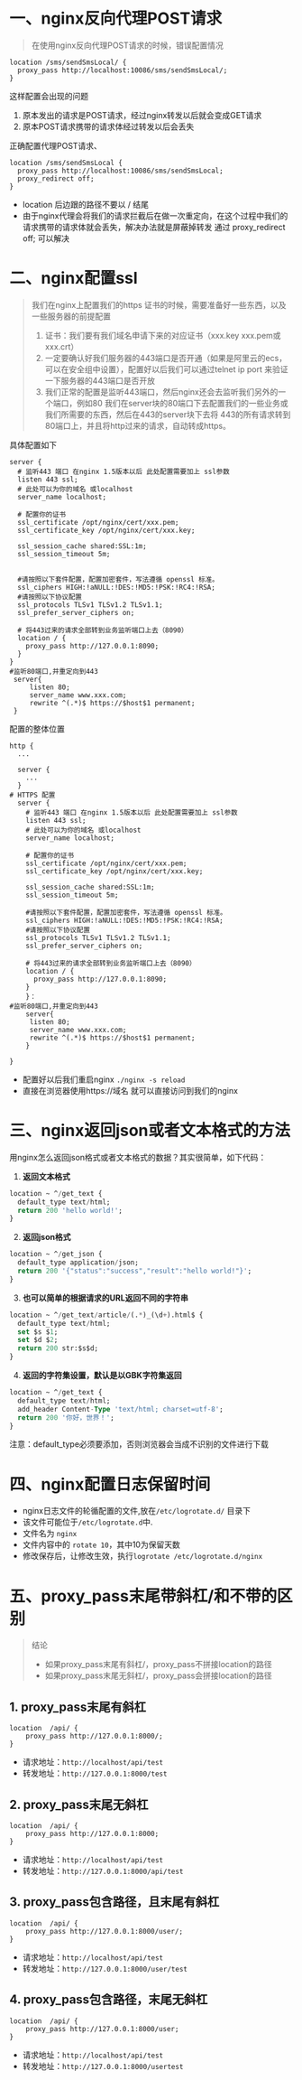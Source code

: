 # 一、nginx反向代理POST请求
> 在使用nginx反向代理POST请求的时候，错误配置情况

```nginx
location /sms/sendSmsLocal/ {
  proxy_pass http://localhost:10086/sms/sendSmsLocal/;
}
```
这样配置会出现的问题

1. 原本发出的请求是POST请求，经过nginx转发以后就会变成GET请求
2. 原本POST请求携带的请求体经过转发以后会丢失

正确配置代理POST请求、
```nginx
location /sms/sendSmsLocal {
  proxy_pass http://localhost:10086/sms/sendSmsLocal;
  proxy_redirect off;
}
```

- location 后边跟的路径不要以 / 结尾
- 由于nginx代理会将我们的请求拦截后在做一次重定向，在这个过程中我们的请求携带的请求体就会丢失，解决办法就是屏蔽掉转发 通过 proxy_redirect off; 可以解决
# 二、nginx配置ssl
> 我们在nginx上配置我们的https 证书的时候，需要准备好一些东西，以及一些服务器的前提配置
> 1. 证书：我们要有我们域名申请下来的对应证书（xxx.key xxx.pem或 xxx.crt）
> 2. 一定要确认好我们服务器的443端口是否开通（如果是阿里云的ecs，可以在安全组中设置），配置好以后我们可以通过telnet ip port 来验证一下服务器的443端口是否开放
> 3.  我们正常的配置是监听443端口，然后nginx还会去监听我们另外的一个端口，例如80 我们在server块的80端口下去配置我们的一些业务或我们所需要的东西，然后在443的server块下去将 443的所有请求转到80端口上，并且将http过来的请求，自动转成https。

具体配置如下
```nginx
server {
  # 监听443 端口 在nginx 1.5版本以后 此处配置需要加上 ssl参数
  listen 443 ssl;
  # 此处可以为你的域名 或localhost
  server_name localhost;

  # 配置你的证书
  ssl_certificate /opt/nginx/cert/xxx.pem;
  ssl_certificate_key /opt/nginx/cert/xxx.key;

  ssl_session_cache shared:SSL:1m;
  ssl_session_timeout 5m;
  
	
  #请按照以下套件配置，配置加密套件，写法遵循 openssl 标准。
  ssl_ciphers HIGH:!aNULL:!DES:!MD5:!PSK:!RC4:!RSA;
  #请按照以下协议配置
  ssl_protocols TLSv1 TLSv1.2 TLSv1.1;
  ssl_prefer_server_ciphers on;

  # 将443过来的请求全部转到业务监听端口上去（8090）
  location / {
    proxy_pass http://127.0.0.1:8090;
  }
}
#监听80端口,并重定向到443
 server{
     listen 80;
     server_name www.xxx.com;
     rewrite ^(.*)$ https://$host$1 permanent;
 }
```
配置的整体位置
```nginx
http {
  ...

  server {
    ...
  }
# HTTPS 配置
  server {
    # 监听443 端口 在nginx 1.5版本以后 此处配置需要加上 ssl参数
    listen 443 ssl;
    # 此处可以为你的域名 或localhost
    server_name localhost;
  
    # 配置你的证书
    ssl_certificate /opt/nginx/cert/xxx.pem;
    ssl_certificate_key /opt/nginx/cert/xxx.key;
  
    ssl_session_cache shared:SSL:1m;
    ssl_session_timeout 5m;
  	
    #请按照以下套件配置，配置加密套件，写法遵循 openssl 标准。
    ssl_ciphers HIGH:!aNULL:!DES:!MD5:!PSK:!RC4:!RSA;
    #请按照以下协议配置
    ssl_protocols TLSv1 TLSv1.2 TLSv1.1;
    ssl_prefer_server_ciphers on;
  
    # 将443过来的请求全部转到业务监听端口上去（8090）
    location / {
      proxy_pass http://127.0.0.1:8090;
    }
	}：
#监听80端口,并重定向到443
 	server{
     listen 80;
     server_name www.xxx.com;
     rewrite ^(.*)$ https://$host$1 permanent;
	}
  
}
```

- 配置好以后我们重启nginx `./nginx -s reload`
- 直接在浏览器使用https://域名  就可以直接访问到我们的nginx
# 三、nginx返回json或者文本格式的方法
用nginx怎么返回json格式或者文本格式的数据？其实很简单，如下代码：

1. **返回文本格式**
```sql
location ~ ^/get_text {
  default_type text/html;
  return 200 'hello world!';
}
```

2. **返回json格式**
```sql
location ~ ^/get_json {
  default_type application/json;
  return 200 '{"status":"success","result":"hello world!"}';
}
```

3. **也可以简单的根据请求的URL返回不同的字符串**
```sql
location ~ ^/get_text/article/(.*)_(\d+).html$ {
  default_type text/html;
  set $s $1;
  set $d $2;
  return 200 str:$s$d;
}
```

4. **返回的字符集设置，默认是以GBK字符集返回**
```sql
location ~ ^/get_text {
  default_type text/html;
  add_header Content-Type 'text/html; charset=utf-8';
  return 200 '你好，世界！'; 
}
```
注意：default_type必须要添加，否则浏览器会当成不识别的文件进行下载
# 四、nginx配置日志保留时间

- nginx日志文件的轮循配置的文件,放在`/etc/logrotate.d/` 目录下
- 该文件可能位于`/etc/logrotate.d`中.
- 文件名为 `nginx`
- 文件内容中的 `rotate 10`，其中10为保留天数
- 修改保存后，让修改生效，执行`logrotate /etc/logrotate.d/nginx`

# 五、proxy_pass末尾带斜杠/和不带的区别
> 结论
> - 如果proxy_pass末尾有斜杠/，proxy_pass不拼接location的路径
> - 如果proxy_pass末尾无斜杠/，proxy_pass会拼接location的路径
## 1. proxy_pass末尾有斜杠
```nginx
location  /api/ {
    proxy_pass http://127.0.0.1:8000/;
}
```
- 请求地址：`http://localhost/api/test`
- 转发地址：`http://127.0.0.1:8000/test`
## 2. proxy_pass末尾无斜杠
```nginx
location  /api/ {
    proxy_pass http://127.0.0.1:8000;
}
```
- 请求地址：`http://localhost/api/test`
- 转发地址：`http://127.0.0.1:8000/api/test`
## 3. proxy_pass包含路径，且末尾有斜杠
```nginx
location  /api/ {
    proxy_pass http://127.0.0.1:8000/user/;
}
```
- 请求地址：`http://localhost/api/test`
- 转发地址：`http://127.0.0.1:8000/user/test`

## 4. proxy_pass包含路径，末尾无斜杠
```nginx
location  /api/ {
    proxy_pass http://127.0.0.1:8000/user;
}
```
- 请求地址：`http://localhost/api/test`
- 转发地址：`http://127.0.0.1:8000/usertest`
